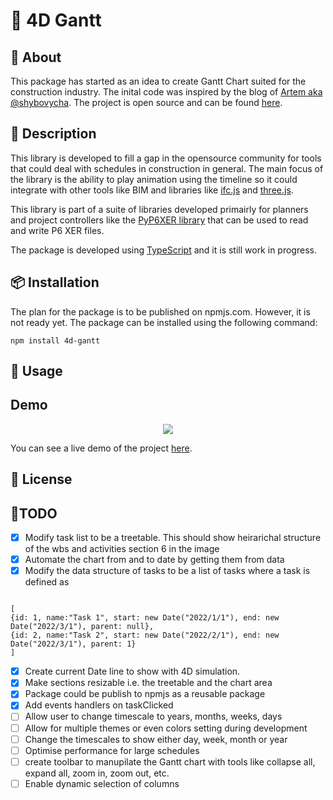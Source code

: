 # 🚀 4D Gantt

## 📖 About

This package has started as an idea to create Gantt Chart suited for the construction industry. The inital code was inspired by the blog of [Artem aka @shybovycha](https://shybovycha.github.io/2021/03/04/gantt-chart-part3.html). The project is open source and can be found [here](https://github.com/HassanEmam/4D-Gantt).

## 📝 Description

This library is developed to fill a gap in the opensource community for tools that could deal with schedules in construction in general. The main focus of the library is the ability to play animation using the timeline so it could integrate with other tools like BIM and libraries like [ifc.js](https://github.com/IFCjs/web-ifc-three) and [three.js](https://threejs.org/).

This library is part of a suite of libraries developed primairly for planners and project controllers like the [PyP6XER library](https://github.com/HassanEmam/PyP6XER) that can be used to read and write P6 XER files.

The package is developed using [TypeScript](https://www.typescriptlang.org/) and it is still work in progress.

## 📦 Installation

The plan for the package is to be published on npmjs.com. However, it is not ready yet. The package can be installed using the following command:

```code
npm install 4d-gantt
```

## 🚀 Usage

## Demo

<p align="center">
  <img src="assets/readme/GanttChart.gif" />
</p>

You can see a live demo of the project [here](https://hassanemam.github.io/4D-Gantt/).

## 📜 License

## 📜TODO

- [x] Modify task list to be a treetable. This should show heirarichal structure of the wbs and activities section 6 in the image
- [x] Automate the chart from and to date by getting them from data
- [x] Modify the data structure of tasks to be a list of tasks where a task is defined as

```

[
{id: 1, name:"Task 1", start: new Date("2022/1/1"), end: new Date("2022/3/1"), parent: null},
{id: 2, name:"Task 2", start: new Date("2022/2/1"), end: new Date("2022/3/1"), parent: 1}
]

```

- [x] Create current Date line to show with 4D simulation.
- [x] Make sections resizable i.e. the treetable and the chart area
- [x] Package could be publish to npmjs as a reusable package
- [x] Add events handlers on taskClicked
- [ ] Allow user to change timescale to years, months, weeks, days
- [ ] Allow for multiple themes or even colors setting during development
- [ ] Change the timescales to show either day, week, month or year
- [ ] Optimise performance for large schedules
- [ ] create toolbar to manupilate the Gantt chart with tools like collapse all, expand all, zoom in, zoom out, etc.
- [ ] Enable dynamic selection of columns

```

```
